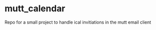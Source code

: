 mutt_calendar
=============

Repo for a small project to handle ical invitiations in the mutt email client
